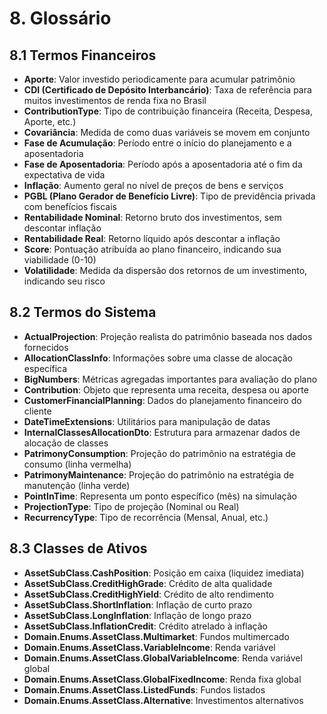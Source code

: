 # 8. Glossário

## 8.1 Termos Financeiros

- **Aporte**: Valor investido periodicamente para acumular patrimônio
- **CDI (Certificado de Depósito Interbancário)**: Taxa de referência para muitos investimentos de renda fixa no Brasil
- **ContributionType**: Tipo de contribuição financeira (Receita, Despesa, Aporte, etc.)
- **Covariância**: Medida de como duas variáveis se movem em conjunto
- **Fase de Acumulação**: Período entre o início do planejamento e a aposentadoria
- **Fase de Aposentadoria**: Período após a aposentadoria até o fim da expectativa de vida
- **Inflação**: Aumento geral no nível de preços de bens e serviços
- **PGBL (Plano Gerador de Benefício Livre)**: Tipo de previdência privada com benefícios fiscais
- **Rentabilidade Nominal**: Retorno bruto dos investimentos, sem descontar inflação
- **Rentabilidade Real**: Retorno líquido após descontar a inflação
- **Score**: Pontuação atribuída ao plano financeiro, indicando sua viabilidade (0-10)
- **Volatilidade**: Medida da dispersão dos retornos de um investimento, indicando seu risco

## 8.2 Termos do Sistema

- **ActualProjection**: Projeção realista do patrimônio baseada nos dados fornecidos
- **AllocationClassInfo**: Informações sobre uma classe de alocação específica
- **BigNumbers**: Métricas agregadas importantes para avaliação do plano
- **Contribution**: Objeto que representa uma receita, despesa ou aporte
- **CustomerFinancialPlanning**: Dados do planejamento financeiro do cliente
- **DateTimeExtensions**: Utilitários para manipulação de datas
- **InternalClassesAllocationDto**: Estrutura para armazenar dados de alocação de classes
- **PatrimonyConsumption**: Projeção do patrimônio na estratégia de consumo (linha vermelha)
- **PatrimonyMaintenance**: Projeção do patrimônio na estratégia de manutenção (linha verde)
- **PointInTime**: Representa um ponto específico (mês) na simulação
- **ProjectionType**: Tipo de projeção (Nominal ou Real)
- **RecurrencyType**: Tipo de recorrência (Mensal, Anual, etc.)

## 8.3 Classes de Ativos

- **AssetSubClass.CashPosition**: Posição em caixa (liquidez imediata)
- **AssetSubClass.CreditHighGrade**: Crédito de alta qualidade
- **AssetSubClass.CreditHighYield**: Crédito de alto rendimento
- **AssetSubClass.ShortInflation**: Inflação de curto prazo
- **AssetSubClass.LongInflation**: Inflação de longo prazo
- **AssetSubClass.InflationCredit**: Crédito atrelado à inflação
- **Domain.Enums.AssetClass.Multimarket**: Fundos multimercado
- **Domain.Enums.AssetClass.VariableIncome**: Renda variável
- **Domain.Enums.AssetClass.GlobalVariableIncome**: Renda variável global
- **Domain.Enums.AssetClass.GlobalFixedIncome**: Renda fixa global
- **Domain.Enums.AssetClass.ListedFunds**: Fundos listados
- **Domain.Enums.AssetClass.Alternative**: Investimentos alternativos
